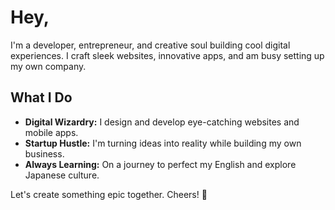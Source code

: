 # Hey, 

I'm a developer, entrepreneur, and creative soul building cool digital experiences. I craft sleek websites, innovative apps, and am busy setting up my own company.

## What I Do

- **Digital Wizardry:** I design and develop eye-catching websites and mobile apps.
- **Startup Hustle:** I'm turning ideas into reality while building my own business.
- **Always Learning:** On a journey to perfect my English and explore Japanese culture.

Let's create something epic together. Cheers! 🚀


